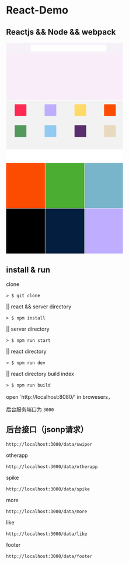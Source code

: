# React-Demo

## Reactjs && Node && webpack

![Mou icon](./cocoon.png)

## install & run

clone

```
> $ git clone 
```

|| react && server directory 

```
> $ npm install
```

|| server directory 

```
> $ npm run start
```

|| react directory 

```
> $ npm run dev
```

|| react directory build index

```
> $ npm run build
```

open `http://localhost:8080/' in browesers，

后台服务端口为 `3000`

## 后台接口（jsonp请求）


```
http://localhost:3000/data/swiper
```

otherapp

```
http://localhost:3000/data/otherapp
```

spike
```
http://localhost:3000/data/spike
```

more
```
http://localhost:3000/data/more
```

like
```
http://localhost:3000/data/like
```


footer
```
http://localhost:3000/data/footer
```
